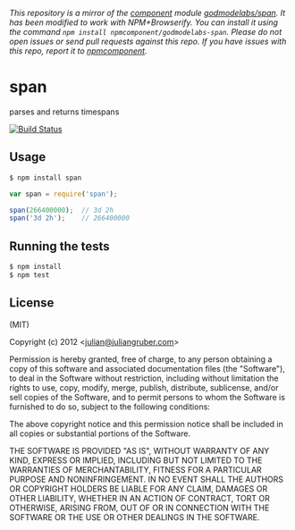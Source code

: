 *This repository is a mirror of the [component](http://component.io) module [godmodelabs/span](http://github.com/godmodelabs/span). It has been modified to work with NPM+Browserify. You can install it using the command `npm install npmcomponent/godmodelabs-span`. Please do not open issues or send pull requests against this repo. If you have issues with this repo, report it to [npmcomponent](https://github.com/airportyh/npmcomponent).*
# span

parses and returns timespans

[![Build Status](https://travis-ci.org/godmodelabs/span.png?branch=master)](https://travis-ci.org/godmodelabs/span)

## Usage

```bash
$ npm install span
```

```javascript
var span = require('span');

span(266400000);  // 3d 2h
span('3d 2h');    // 266400000
```

## Running the tests

```bash
$ npm install
$ npm test
```

## License

(MIT)

Copyright (c) 2012 &lt;julian@juliangruber.com&gt;

Permission is hereby granted, free of charge, to any person obtaining a copy of this software and associated documentation files (the "Software"), to deal in the Software without restriction, including without limitation the rights to use, copy, modify, merge, publish, distribute, sublicense, and/or sell copies of the Software, and to permit persons to whom the Software is furnished to do so, subject to the following conditions:

The above copyright notice and this permission notice shall be included in all copies or substantial portions of the Software.

THE SOFTWARE IS PROVIDED "AS IS", WITHOUT WARRANTY OF ANY KIND, EXPRESS OR IMPLIED, INCLUDING BUT NOT LIMITED TO THE WARRANTIES OF MERCHANTABILITY, FITNESS FOR A PARTICULAR PURPOSE AND NONINFRINGEMENT. IN NO EVENT SHALL THE AUTHORS OR COPYRIGHT HOLDERS BE LIABLE FOR ANY CLAIM, DAMAGES OR OTHER LIABILITY, WHETHER IN AN ACTION OF CONTRACT, TORT OR OTHERWISE, ARISING FROM, OUT OF OR IN CONNECTION WITH THE SOFTWARE OR THE USE OR OTHER DEALINGS IN THE SOFTWARE.

